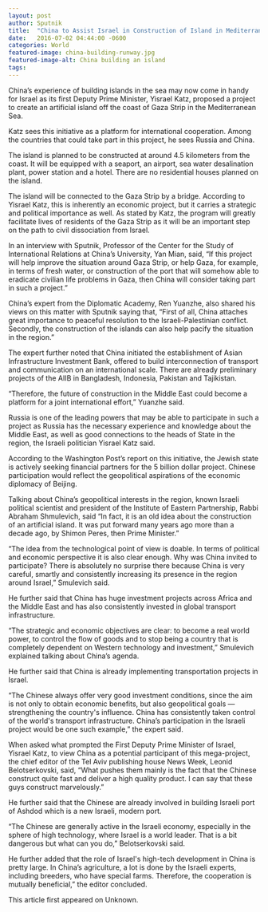 ```yaml
---
layout: post
author: Sputnik
title:  "China to Assist Israel in Construction of Island in Mediterranean Sea"
date:   2016-07-02 04:44:00 -0600
categories: World
featured-image: china-building-runway.jpg
featured-image-alt: China building an island
tags: 
---
```

China’s experience of building islands in the sea may now come in handy for Israel as its first Deputy Prime Minister, Yisrael Katz, proposed a project to create an artificial island off the coast of Gaza Strip in the Mediterranean Sea.

Katz sees this initiative as a platform for international cooperation. Among the countries that could take part in this project, he sees Russia and China.

The island is planned to be constructed at around 4.5 kilometers from the coast. It will be equipped with a seaport, an airport, sea water desalination plant, power station and a hotel.  There are no residential houses planned on the island.

The island will be connected to the Gaza Strip by a bridge. According to Yisrael Katz, this is inherently an economic project, but it carries a strategic and political importance as well. As stated by Katz, the program will greatly facilitate lives of residents of the Gaza Strip as it will be an important step on the path to civil dissociation from Israel.

In an interview with Sputnik, Professor of the Center for the Study of International Relations at China’s University, Yan Mian, said, “If this project will help improve the situation around Gaza Strip, or help Gaza, for example, in terms of fresh water, or construction of the port that will somehow able to eradicate civilian life problems in Gaza, then China will consider taking part in such a project.”

China’s expert from the Diplomatic Academy, Ren Yuanzhe, also shared his views on this matter with Sputnik saying that, “First of all, China attaches great importance to peaceful resolution to the Israeli-Palestinian conflict. Secondly, the construction of the islands can also help pacify the situation in the region.”

The expert further noted that China initiated the establishment of Asian Infrastructure Investment Bank, offered to build interconnection of transport and communication on an international scale. There are already preliminary projects of the AIIB in Bangladesh, Indonesia, Pakistan and Tajikistan.

“Therefore, the future of construction in the Middle East could become a platform for a joint international effort,” Yuanzhe said.

Russia is one of the leading powers that may be able to participate in such a project as Russia has the necessary experience and knowledge about the Middle East, as well as good connections to the heads of State in the region, the Israeli politician Yisrael Katz said.

According to the Washington Post’s report on this initiative, the Jewish state is actively seeking financial partners for the 5 billion dollar project. Chinese participation would reflect the geopolitical aspirations of the economic diplomacy of Beijing.

Talking about China’s geopolitical interests in the region, known Israeli political scientist and president of the Institute of Eastern Partnership, Rabbi Abraham Shmulevich, said “In fact, it is an old idea about the construction of an artificial island. It was put forward many years ago more than a decade ago, by Shimon Peres, then Prime Minister.”

“The idea from the technological point of view is doable. In terms of political and economic perspective it is also clear enough. Why was China invited to participate? There is absolutely no surprise there because China is very careful, smartly and consistently increasing its presence in the region around Israel,” Smulevich said.

He further said that China has huge investment projects across Africa and the Middle East and has also consistently invested in global transport infrastructure.

“The strategic and economic objectives are clear: to become a real world power, to control the flow of goods and to stop being a country that is completely dependent on Western technology and investment,” Smulevich explained talking about China’s agenda.

He further said that China is already implementing transportation projects in Israel.

“The Chinese always offer very good investment conditions, since the aim is not only to obtain economic benefits, but also geopolitical goals — strengthening the country's influence. China has consistently taken control of the world's transport infrastructure. China’s participation in the Israeli project would be one such example,” the expert said.

When asked what prompted the First Deputy Prime Minister of Israel, Yisrael Katz, to view China as a potential participant of this mega-project, the chief editor of the Tel Aviv publishing house News Week, Leonid Belotserkovski, said, “What pushes them mainly is the fact that the Chinese construct quite fast and deliver a high quality product. I can say that these guys construct marvelously.”

He further said that the Chinese are already involved in building Israeli port of Ashdod which is a new Israeli, modern port.

“The Chinese are generally active in the Israeli economy, especially in the sphere of high technology, where Israel is a world leader. That is a bit dangerous but what can you do,” Belotserkovski said.

He further added that the role of Israel's high-tech development in China is pretty large. In China’s agriculture, a lot is done by the Israeli experts, including breeders, who have special farms. Therefore, the cooperation is mutually beneficial,” the editor concluded.

This article first appeared on Unknown. 

<a href="http://thenewworldpost.com/" data-iframely-url></a>
